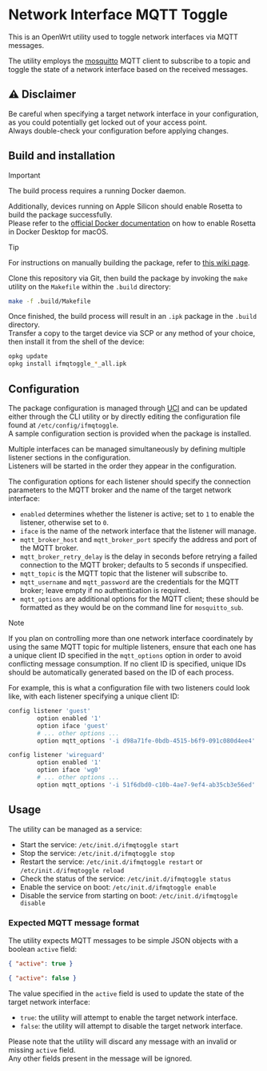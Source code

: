 # Network Interface MQTT Toggle

This is an OpenWrt utility used to toggle network interfaces via MQTT messages.

The utility employs the [mosquitto](https://mosquitto.org/) MQTT client to subscribe to a topic and toggle the state of a network interface based on the received messages.

## ⚠️ Disclaimer

Be careful when specifying a target network interface in your configuration, as you could potentially get locked out of your access point. \
Always double-check your configuration before applying changes.

## Build and installation

> [!IMPORTANT]
> The build process requires a running Docker daemon.
>
> Additionally, devices running on Apple Silicon should enable Rosetta to build the package successfully. \
> Please refer to the [official Docker documentation](https://docs.docker.com/desktop/settings/mac/#general) on how to enable Rosetta in Docker Desktop for macOS.

> [!TIP]
> For instructions on manually building the package, refer to [this wiki page](https://github.com/alex-massa/ifmqtoggle/wiki/Manually-building-the-package).

Clone this repository via Git, then build the package by invoking the `make` utility on the `Makefile` within the `.build` directory:
```sh
make -f .build/Makefile
```

Once finished, the build process will result in an `.ipk` package in the `.build` directory. \
Transfer a copy to the target device via SCP or any method of your choice, then install it from the shell of the device:
```sh
opkg update
opkg install ifmqtoggle_*_all.ipk
```

## Configuration

The package configuration is managed through [UCI](https://openwrt.org/docs/guide-user/base-system/uci) and can be updated either through the CLI utility or by directly editing the configuration file found at `/etc/config/ifmqtoggle`. \
A sample configuration section is provided when the package is installed.

Multiple interfaces can be managed simultaneously by defining multiple listener sections in the configuration. \
Listeners will be started in the order they appear in the configuration.

The configuration options for each listener should specify the connection parameters to the MQTT broker and the name of the target network interface:
- `enabled` determines whether the listener is active; set to `1` to enable the listener, otherwise set to `0`.
- `iface` is the name of the network interface that the listener will manage.
- `mqtt_broker_host` and `mqtt_broker_port` specify the address and port of the MQTT broker.
- `mqtt_broker_retry_delay` is the delay in seconds before retrying a failed connection to the MQTT broker; defaults to 5 seconds if unspecified.
- `mqtt_topic` is the MQTT topic that the listener will subscribe to.
- `mqtt_username` and `mqtt_password` are the credentials for the MQTT broker; leave empty if no authentication is required.
- `mqtt_options` are additional options for the MQTT client; these should be formatted as they would be on the command line for `mosquitto_sub`.

> [!NOTE]
> If you plan on controlling more than one network interface coordinately by using the same MQTT topic for multiple listeners, ensure that each one has a unique client ID specified in the `mqtt_options` option in order to avoid conflicting message consumption.
> If no client ID is specified, unique IDs should be automatically generated based on the ID of each process.
>
> For example, this is what a configuration file with two listeners could look like, with each listener specifying a unique client ID:
> ```sh
> config listener 'guest'
>         option enabled '1'
>         option iface 'guest'
>         # ... other options ...
>         option mqtt_options '-i d98a71fe-0bdb-4515-b6f9-091c080d4ee4'
> 
> config listener 'wireguard'
>         option enabled '1'
>         option iface 'wg0'
>         # ... other options ...
>         option mqtt_options '-i 51f6dbd0-c10b-4ae7-9ef4-ab35cb3e56ed'
> ```

## Usage

The utility can be managed as a service:
- Start the service: `/etc/init.d/ifmqtoggle start`
- Stop the service: `/etc/init.d/ifmqtoggle stop`
- Restart the service: `/etc/init.d/ifmqtoggle restart` or `/etc/init.d/ifmqtoggle reload`
- Check the status of the service: `/etc/init.d/ifmqtoggle status`
- Enable the service on boot: `/etc/init.d/ifmqtoggle enable`
- Disable the service from starting on boot: `/etc/init.d/ifmqtoggle disable`

### Expected MQTT message format

The utility expects MQTT messages to be simple JSON objects with a boolean `active` field:

```json
{ "active": true }
```

```json
{ "active": false }
```

The value specified in the `active` field is used to update the state of the target network interface:
- `true`: the utility will attempt to enable the target network interface.
- `false`: the utility will attempt to disable the target network interface.

Please note that the utility will discard any message with an invalid or missing `active` field. \
Any other fields present in the message will be ignored.
